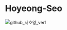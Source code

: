 # Hoyeong-Seo

![github_서호영_ver1](https://user-images.githubusercontent.com/29723695/135609716-41c508ba-ad2a-4a1e-9404-3e6388e360b7.png)
